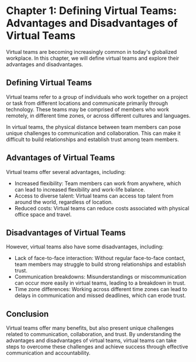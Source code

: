 Chapter 1: Defining Virtual Teams: Advantages and Disadvantages of Virtual Teams
================================================================================

Virtual teams are becoming increasingly common in today's globalized workplace. In this chapter, we will define virtual teams and explore their advantages and disadvantages.

Defining Virtual Teams
----------------------

Virtual teams refer to a group of individuals who work together on a project or task from different locations and communicate primarily through technology. These teams may be comprised of members who work remotely, in different time zones, or across different cultures and languages.

In virtual teams, the physical distance between team members can pose unique challenges to communication and collaboration. This can make it difficult to build relationships and establish trust among team members.

Advantages of Virtual Teams
---------------------------

Virtual teams offer several advantages, including:

* Increased flexibility: Team members can work from anywhere, which can lead to increased flexibility and work-life balance.
* Access to diverse talent: Virtual teams can access top talent from around the world, regardless of location.
* Reduced costs: Virtual teams can reduce costs associated with physical office space and travel.

Disadvantages of Virtual Teams
------------------------------

However, virtual teams also have some disadvantages, including:

* Lack of face-to-face interaction: Without regular face-to-face contact, team members may struggle to build strong relationships and establish trust.
* Communication breakdowns: Misunderstandings or miscommunication can occur more easily in virtual teams, leading to a breakdown in trust.
* Time zone differences: Working across different time zones can lead to delays in communication and missed deadlines, which can erode trust.

Conclusion
----------

Virtual teams offer many benefits, but also present unique challenges related to communication, collaboration, and trust. By understanding the advantages and disadvantages of virtual teams, virtual teams can take steps to overcome these challenges and achieve success through effective communication and accountability.
